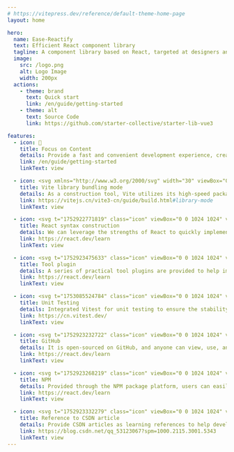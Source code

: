 ```yaml
---
# https://vitepress.dev/reference/default-theme-home-page
layout: home

hero:
  name: Ease-Reactify
  text: Efficient React component library
  tagline: A component library based on React, targeted at designers and developers
  image:
    src: /logo.png
    alt: Logo Image
    width: 200px
  actions:
    - theme: brand
      text: Quick start
      link: /en/guide/getting-started
    - theme: alt
      text: Source Code
      link: https://github.com/starter-collective/starter-lib-vue3

features:
  - icon: 📝
    title: Focus on Content
    details: Provide a fast and convenient development experience, creating responsive websites that meet design standards and are visually appealing.
    link: /en/guide/getting-started
    linkText: view

  - icon: <svg xmlns="http://www.w3.org/2000/svg" width="30" viewBox="0 0 256 256.32"><defs><linearGradient id="a" x1="-.828%" x2="57.636%" y1="7.652%" y2="78.411%"><stop offset="0%" stop-color="#41D1FF"/><stop offset="100%" stop-color="#BD34FE"/></linearGradient><linearGradient id="b" x1="43.376%" x2="50.316%" y1="2.242%" y2="89.03%"><stop offset="0%" stop-color="#FFEA83"/><stop offset="8.333%" stop-color="#FFDD35"/><stop offset="100%" stop-color="#FFA800"/></linearGradient></defs><path fill="url(#a)" d="M255.153 37.938 134.897 252.976c-2.483 4.44-8.862 4.466-11.382.048L.875 37.958c-2.746-4.814 1.371-10.646 6.827-9.67l120.385 21.517a6.537 6.537 0 0 0 2.322-.004l117.867-21.483c5.438-.991 9.574 4.796 6.877 9.62Z"/><path fill="url(#b)" d="M185.432.063 96.44 17.501a3.268 3.268 0 0 0-2.634 3.014l-5.474 92.456a3.268 3.268 0 0 0 3.997 3.378l24.777-5.718c2.318-.535 4.413 1.507 3.936 3.838l-7.361 36.047c-.495 2.426 1.782 4.5 4.151 3.78l15.304-4.649c2.372-.72 4.652 1.36 4.15 3.788l-11.698 56.621c-.732 3.542 3.979 5.473 5.943 2.437l1.313-2.028 72.516-144.72c1.215-2.423-.88-5.186-3.54-4.672l-25.505 4.922c-2.396.462-4.435-1.77-3.759-4.114l16.646-57.705c.677-2.35-1.37-4.583-3.769-4.113Z"/></svg>
    title: Vite library bundling mode
    details: As a construction tool, Vite utilizes its high-speed packaging and compilation features to significantly enhance development efficiency.
    link: https://vitejs.cn/vite3-cn/guide/build.html#library-mode
    linkText: view

  - icon: <svg t="1752922771819" class="icon" viewBox="0 0 1024 1024" version="1.1" xmlns="http://www.w3.org/2000/svg" p-id="1496" width="32" height="32"><path d="M512 431.36c43.946667 0 79.786667 35.84 79.786667 80.64 0 42.666667-35.84 78.933333-79.786667 78.933333S432.213333 554.666667 432.213333 512c0-44.8 35.84-80.64 79.786667-80.64M314.453333 853.333333c26.88 16.213333 85.76-8.533333 153.6-72.533333-22.186667-25.173333-43.946667-52.48-64.426666-81.066667a968.533333 968.533333 0 0 1-102.4-15.36c-21.76 91.306667-13.653333 154.026667 13.226666 168.96m30.293334-244.906666l-12.373334-21.76c-4.693333 12.373333-9.386667 24.746667-12.373333 36.693333 11.52 2.56 24.32 4.693333 37.546667 6.826667l-12.8-21.76m279.04-32.426667l34.56-64-34.56-64c-12.8-22.613333-26.453333-42.666667-38.826667-62.72C561.92 384 537.6 384 512 384s-49.92 0-72.96 1.28c-12.373333 20.053333-26.026667 40.106667-38.826667 62.72L365.653333 512l34.56 64c12.8 22.613333 26.453333 42.666667 38.826667 62.72 23.04 1.28 47.36 1.28 72.96 1.28s49.92 0 72.96-1.28c12.373333-20.053333 26.026667-40.106667 38.826667-62.72M512 289.28c-8.106667 9.386667-16.64 19.2-25.173333 30.72h50.346666c-8.533333-11.52-17.066667-21.333333-25.173333-30.72m0 445.44c8.106667-9.386667 16.64-19.2 25.173333-30.72h-50.346666c8.533333 11.52 17.066667 21.333333 25.173333 30.72M709.12 170.666667c-26.453333-16.213333-85.333333 8.533333-153.173333 72.533333 22.186667 25.173333 43.946667 52.48 64.426666 81.066667 34.986667 3.413333 69.546667 8.533333 102.4 15.36 21.76-91.306667 13.653333-154.026667-13.653333-168.96m-29.866667 244.906666l12.373334 21.76c4.693333-12.373333 9.386667-24.746667 12.373333-36.693333-11.52-2.56-24.32-4.693333-37.546667-6.826667l12.8 21.76m61.866667-300.8c62.72 35.84 69.546667 130.133333 43.093333 240.213334 108.373333 32 186.453333 84.906667 186.453334 157.013333s-78.08 125.013333-186.453334 157.013333c26.453333 110.08 19.626667 204.373333-43.093333 240.213334-62.293333 35.84-147.2-5.12-229.12-83.2-81.92 78.08-166.826667 119.04-229.546667 83.2-62.293333-35.84-69.12-130.133333-42.666666-240.213334-108.373333-32-186.453333-84.906667-186.453334-157.013333s78.08-125.013333 186.453334-157.013333c-26.453333-110.08-19.626667-204.373333 42.666666-240.213334 62.72-35.84 147.626667 5.12 229.546667 83.2 81.92-78.08 166.826667-119.04 229.12-83.2M728.746667 512c14.506667 32 27.306667 64 37.973333 96.426667 89.6-26.88 139.946667-65.28 139.946667-96.426667s-50.346667-69.546667-139.946667-96.426667c-10.666667 32.426667-23.466667 64.426667-37.973333 96.426667M295.253333 512c-14.506667-32-27.306667-64-37.973333-96.426667-89.6 26.88-139.946667 65.28-139.946667 96.426667s50.346667 69.546667 139.946667 96.426667c10.666667-32.426667 23.466667-64.426667 37.973333-96.426667m384 96.426667l-12.8 21.76c13.226667-2.133333 26.026667-4.266667 37.546667-6.826667-2.986667-11.946667-7.68-24.32-12.373333-36.693333l-12.373334 21.76m-123.306666 172.373333c67.84 64 126.72 88.746667 153.173333 72.533333 27.306667-14.933333 35.413333-77.653333 13.653333-168.96-32.853333 6.826667-67.413333 11.946667-102.4 15.36-20.48 28.586667-42.24 55.893333-64.426666 81.066667M344.746667 415.573333l12.8-21.76c-13.226667 2.133333-26.026667 4.266667-37.546667 6.826667 2.986667 11.946667 7.68 24.32 12.373333 36.693333l12.373334-21.76m123.306666-172.373333C400.213333 179.2 341.333333 154.453333 314.453333 170.666667c-26.88 14.933333-34.986667 77.653333-13.226666 168.96a968.533333 968.533333 0 0 1 102.4-15.36c20.48-28.586667 42.24-55.893333 64.426666-81.066667z" fill="#00BCD4" p-id="1497"></path></svg>
    title: React syntax construction
    details: We can leverage the strengths of React to quickly implement page interaction and state management.
    link: https://react.dev/learn
    linkText: view

  - icon: <svg t="1752923475633" class="icon" viewBox="0 0 1024 1024" version="1.1" xmlns="http://www.w3.org/2000/svg" p-id="10931" width="32" height="32"><path d="M569.81 960H454.19c-39.84 0-72.26-32.42-72.26-72.26v-69.83c-24.67-10.51-47.93-24.05-69.56-40.46l-60.74 35.06c-34.52 19.93-78.76 8.06-98.71-26.41l-57.8-100.16c-19.93-34.51-8.06-78.78 26.45-98.71l60.59-34.97c-1.69-13.51-2.54-26.97-2.54-40.26s0.85-26.74 2.54-40.25l-60.59-34.99c-16.71-9.63-28.68-25.21-33.67-43.86-5-18.64-2.43-38.1 7.21-54.83l57.82-100.13c19.93-34.48 64.19-46.35 98.68-26.46l60.77 35.07c21.64-16.4 44.89-29.93 69.56-40.45v-69.84c0-39.84 32.42-72.26 72.26-72.26h115.61c39.84 0 72.26 32.42 72.26 72.26v69.84c24.67 10.51 47.93 24.05 69.56 40.45l60.74-35.06c34.53-19.9 78.76-8.02 98.71 26.42l57.81 100.16c9.65 16.72 12.22 36.19 7.23 54.83-5 18.66-16.96 34.24-33.7 43.88l-60.56 34.97c1.69 13.51 2.54 26.96 2.54 40.25s-0.85 26.76-2.54 40.26l60.59 34.96c34.51 19.94 46.38 64.21 26.46 98.72l-57.82 100.13c-19.96 34.49-64.26 46.36-98.71 26.43l-60.74-35.06c-21.64 16.41-44.89 29.95-69.56 40.46v69.83c-0.02 39.85-32.43 72.27-72.27 72.27z m-101.16-86.71h86.71V755.94l30.36-9.54c34.03-10.68 65.02-28.71 92.1-53.57l23.44-21.49 101.97 58.86 43.35-75.09-101.75-58.74 6.87-31.03c3.97-17.95 5.98-35.9 5.98-53.33s-2.02-35.37-5.98-53.32l-6.87-31.02 101.74-58.75-43.35-75.11-101.95 58.86-23.44-21.49c-27.07-24.85-58.06-42.86-92.1-53.56l-30.36-9.54V150.71h-86.71v117.36l-30.36 9.54c-34.04 10.7-65.03 28.71-92.1 53.56l-23.44 21.49-101.97-58.86-43.35 75.11 101.74 58.75-6.87 31.02c-3.97 17.95-5.98 35.89-5.98 53.32s2.02 35.38 5.98 53.33l6.87 31.03-101.75 58.74 43.35 75.09 101.97-58.86 23.44 21.49c27.08 24.87 58.07 42.89 92.1 53.57l30.36 9.54v117.36z m390.43-210.97h0.28-0.28z" fill="#1296db" p-id="10932"></path><path d="M512 642.06c-71.72 0-130.06-58.34-130.06-130.06S440.28 381.94 512 381.94 642.06 440.28 642.06 512 583.72 642.06 512 642.06z m0-173.41c-23.91 0-43.35 19.45-43.35 43.35 0 23.91 19.45 43.35 43.35 43.35 23.91 0 43.35-19.45 43.35-43.35 0.01-23.91-19.44-43.35-43.35-43.35z" fill="#1296db" p-id="10933"></path></svg>
    title: Tool plugin
    details: A series of practical tool plugins are provided to help improve development efficiency and simplify workflow.
    link: https://react.dev/learn
    linkText: view

  - icon: <svg t="1753085524784" class="icon" viewBox="0 0 1024 1024" version="1.1" xmlns="http://www.w3.org/2000/svg" p-id="1512" width="32" height="32"><path d="M749.878303 355.321794l-224.274618 324.272873a19.307055 19.307055 0 0 1-31.793649-0.049649 19.108461 19.108461 0 0 1-3.30783-11.73566l8.973964-179.032437-144.905309-30.732412A19.257406 19.257406 0 0 1 340.712727 446.401939a19.083636 19.083636 0 0 1 2.048-17.966545l224.268412-324.266667a19.344291 19.344291 0 0 1 22.043928-7.316945c3.971879 1.334303 7.391418 3.916024 9.749721 7.366594 2.358303 3.444364 3.518836 7.571394 3.30783 11.729454l-8.973963 179.038643 144.905309 30.726206c3.096824 0.657842 5.982642 2.066618 8.403006 4.096a19.089842 19.089842 0 0 1 3.413333 25.519321z" fill="#FFCA28" p-id="1513"></path><path d="M515.022352 951.637333a45.279418 45.279418 0 0 1-32.110158-13.299588l-211.912146-211.899733a45.397333 45.397333 0 0 1 32.128776-77.433018 45.428364 45.428364 0 0 1 32.085334 13.212703l179.808194 179.789576 391.714133-391.695515a45.403539 45.403539 0 0 1 64.214109 64.214109l-423.824291 423.811878a45.22977 45.22977 0 0 1-32.103951 13.299588z" fill="#689F38" p-id="1514"></path><path d="M514.83617 951.637333a45.279418 45.279418 0 0 0 32.110157-13.299588l211.912146-211.899733a45.384921 45.384921 0 0 0-0.086885-64.127224 45.428364 45.428364 0 0 0-64.13343-0.093091l-179.808194 179.789576L123.11583 450.311758A45.409745 45.409745 0 0 0 58.901721 514.525867l423.830497 423.811878a45.242182 45.242182 0 0 0 32.103952 13.299588z" fill="#689F38" fill-opacity=".502" p-id="1515"></path></svg>
    title: Unit Testing
    details: Integrated Vitest for unit testing to ensure the stability and reliability of components.
    link: https://cn.vitest.dev/
    linkText: view

  - icon: <svg t="1752923232722" class="icon" viewBox="0 0 1024 1024" version="1.1" xmlns="http://www.w3.org/2000/svg" p-id="4640" width="32" height="32"><path d="M512 0C229.283787 0 0.142041 234.942803 0.142041 524.867683c0 231.829001 146.647305 428.553077 350.068189 497.952484 25.592898 4.819996 34.976961-11.38884 34.976961-25.294314 0-12.45521-0.469203-45.470049-0.725133-89.276559-142.381822 31.735193-172.453477-70.380469-172.453477-70.380469-23.246882-60.569859-56.816233-76.693384-56.816234-76.693385-46.493765-32.58829 3.540351-31.948468 3.540351-31.948467 51.356415 3.71097 78.356923 54.086324 78.356923 54.086324 45.683323 80.19108 119.817417 57.072162 148.993321 43.593236 4.649376-33.91059 17.915029-57.029508 32.50298-70.167195-113.675122-13.222997-233.151301-58.223843-233.1513-259.341366 0-57.285437 19.919806-104.163095 52.678715-140.846248-5.246544-13.265652-22.820334-66.626844 4.990615-138.884127 0 0 42.996069-14.076094 140.760939 53.787741 40.863327-11.644769 84.627183-17.445825 128.177764-17.6591 43.465272 0.213274 87.271782 6.014331 128.135109 17.6591 97.679561-67.906489 140.59032-53.787741 140.59032-53.787741 27.938914 72.257282 10.407779 125.618474 5.118579 138.884127 32.844219 36.683154 52.593405 83.560812 52.593405 140.846248 0 201.586726-119.646798 245.990404-233.663158 258.957473 18.341577 16.208835 34.721032 48.199958 34.721032 97.210357 0 70.167195-0.639822 126.7275-0.639823 143.960051 0 14.033439 9.213443 30.370239 35.190235 25.209005 203.250265-69.527373 349.769606-266.123484 349.769605-497.867175C1023.857959 234.942803 794.673558 0 512 0" fill="#3E75C3" p-id="4641"></path></svg>
    title: GitHub
    details: It is open-sourced on GitHub, and anyone can view, use, and contribute to the code.
    link: https://react.dev/learn
    linkText: view

  - icon: <svg t="1752923268219" class="icon" viewBox="0 0 1024 1024" version="1.1" xmlns="http://www.w3.org/2000/svg" p-id="5698" width="32" height="32"><path d="M117.149737 906.850263V117.160081h789.690182v789.690182z m148.521374-641.706667v492.533657h248.873374V367.843556h145.025293v389.906101h98.735321V265.143596z" fill="#CB3837" p-id="5699"></path></svg>
    title: NPM
    details: Provided through the NPM package platform, users can easily install and manage library dependencies via npm.
    link: https://react.dev/learn
    linkText: view

  - icon: <svg t="1752923332279" class="icon" viewBox="0 0 1024 1024" version="1.1" xmlns="http://www.w3.org/2000/svg" p-id="6950" width="32" height="32"><path d="M512 0c282.784 0 512 229.216 512 512s-229.216 512-512 512S0 794.784 0 512 229.216 0 512 0z m189.952 752l11.2-108.224c-31.904 9.536-100.928 16.128-147.712 16.128-134.464 0-205.728-47.296-195.328-146.304 11.584-110.688 113.152-145.696 232.64-145.696 54.784 0 122.432 8.8 151.296 18.336L768 272.704C724.544 262.24 678.272 256 599.584 256c-203.2 0-388.704 94.88-406.4 263.488C178.336 660.96 303.584 768 535.616 768c80.672 0 138.464-6.432 166.336-16z" fill="#CE000D" p-id="6951"></path></svg>
    title: Reference to CSDN article
    details: Provide CSDN articles as learning references to help developers quickly get started and improve their skills.
    link: https://blog.csdn.net/qq_53123067?spm=1000.2115.3001.5343
    linkText: view
---
```


